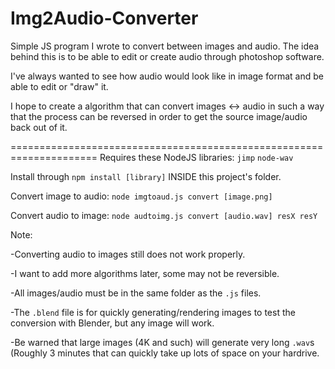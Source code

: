 # Img2Audio-Converter
Simple JS program I wrote to convert between images and audio.
The idea behind this is to be able to edit or create audio through photoshop software.

I've always wanted to see how audio would look like in image format
and be able to edit or "draw" it.

I hope to create a algorithm that can convert images <-> audio in such a way that
the process can be reversed in order to get the source image/audio back
out of it.

=====================================================================
Requires these NodeJS libraries:
`jimp`
`node-wav`

Install through `npm install [library]` INSIDE this project's folder.

Convert image to audio: `node imgtoaud.js convert [image.png]`

Convert audio to image: `node audtoimg.js convert [audio.wav] resX resY`


Note:

-Converting audio to images still does not work properly.

-I want to add more algorithms later, some may not be reversible.

-All images/audio must be in the same folder as the `.js` files.

-The `.blend` file is for quickly generating/rendering images to test the conversion with Blender,
but any image will work.

-Be warned that large images (4K and such) will generate very long `.wav`s (Roughly 3 minutes
that can quickly take up lots of space on your hardrive.
